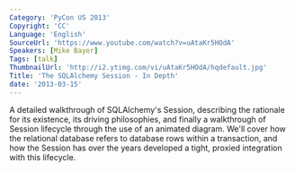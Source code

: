 ```yaml
---
Category: 'PyCon US 2013'
Copyright: 'CC'
Language: 'English'
SourceUrl: 'https://www.youtube.com/watch?v=uAtaKr5HOdA'
Speakers: [Mike Bayer]
Tags: [talk]
ThumbnailUrl: 'http://i2.ytimg.com/vi/uAtaKr5HOdA/hqdefault.jpg'
Title: 'The SQLAlchemy Session - In Depth'
date: '2013-03-15'
---
```

A detailed walkthrough of SQLAlchemy's Session, describing the rationale for its existence, its driving philosophies, and finally a walkthrough of Session lifecycle through the use of an animated diagram.  We'll cover how the relational database refers to database rows within a transaction, and how the Session has over the years developed a tight, proxied integration with this lifecycle.
